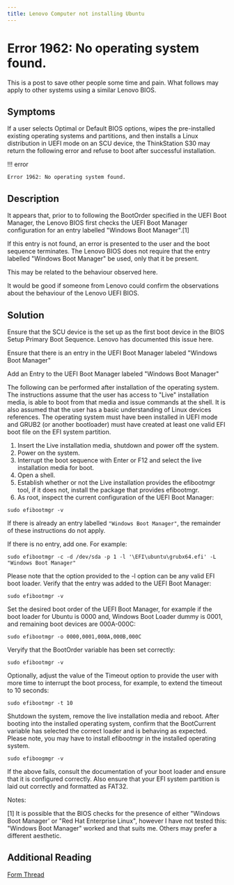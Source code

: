 ```yaml
---
title: Lenovo Computer not installing Ubuntu
---
```


# Error 1962: No operating system found.


This is a post to save other people some time and pain. What follows may apply to other systems using a similar Lenovo BIOS.



## Symptoms


If a user selects Optimal or Default BIOS options, wipes the pre-installed existing operating systems and partitions, and then installs a Linux distribution in UEFI mode on an SCU device, the ThinkStation S30 may return the following error and refuse to boot after successful installation.


!!! error 
    
    Error 1962: No operating system found.



## Description



It appears that, prior to to following the BootOrder specified in the UEFI Boot Manager, the Lenovo BIOS first checks the UEFI Boot Manager configuration for an entry labelled "Windows Boot Manager".[1]



If this entry is not found, an error is presented to the user and the boot sequence terminates. The Lenovo BIOS does not require that the entry labelled "Windows Boot Manager" be used, only that it be present.



This may be related to the behaviour observed here.



It would be good if someone from Lenovo could confirm the observations about the behaviour of the Lenovo UEFI BIOS.





## Solution



Ensure that the SCU device is the set up as the first boot device in the BIOS Setup Primary Boot Sequence.
Lenovo has documented this issue here.

Ensure that there is an entry in the UEFI Boot Manager labeled "Windows Boot Manager"



Add an Entry to the UEFI Boot Manager labeled "Windows Boot Manager"


The following can be performed after installation of the operating system. The instructions assume that the user has access to "Live" installation media, is able to boot from that media and issue commands at the shell. It is also assumed that the user has a basic understanding of Linux devices references. The operating system must have been installed in UEFI mode and GRUB2 (or another bootloader) must have created at least one valid EFI boot file on the EFI system partition.



1. Insert the Live installation media, shutdown and power off the system.
2. Power on the system.
3. Interrupt the boot sequence with Enter or F12 and select the live installation media for boot.
4. Open a shell.
5. Establish whether or not the Live installation provides the efibootmgr tool, if it does not, install the package that provides efibootmgr.
6. As root, inspect the current configuration of the UEFI Boot Manager:

```shell
sudo efibootmgr -v
```

If there is already an entry labelled `"Windows Boot Manager"`, the remainder of these instructions do not apply.

If there is no entry, add one. For example:

```shell
sudo efibootmgr -c -d /dev/sda -p 1 -l '\EFI\ubuntu\grubx64.efi' -L "Windows Boot Manager"
```

Please note that the option provided to the -l option can be any valid EFI boot loader.
Verify that the entry was added to the UEFI Boot Manager:

```shell
sudo efibootmgr -v
```

Set the desired boot order of the UEFI Boot Manager, for example if the boot loader for Ubuntu is 0000 and, Windows Boot Loader dummy is 0001, and remaining boot devices are 000A-000C:

```shell
sudo efibootmgr -o 0000,0001,000A,000B,000C
```

Veryify that the BootOrder variable has been set correctly:

```shell
sudo efibootmgr -v
```

Optionally, adjust the value of the Timeout option to provide the user with more time to interrupt the boot process, for example, to extend the timeout to 10 seconds:

```shell
sudo efibootmgr -t 10
```

Shutdown the system, remove the live installation media and reboot.
After booting into the installed operating system, confirm that the BootCurrent variable has selected the correct loader and is behaving as expected. Please note, you may have to install efibootmgr in the installed operating system.

```shell
sudo efiboogmgr -v
```

If the above fails, consult the documentation of your boot loader and ensure that it is configured correctly. Also ensure that your EFI system partition is laid out correctly and formatted as FAT32.



Notes:

[1] It is possible that the BIOS checks for the presence of either "Windows Boot Manager' or "Red Hat Enterprise Linux", however I have not tested this: "Windows Boot Manager" worked and that suits me. Others may prefer a different aesthetic.

## Additional Reading

[Form Thread](https://forums.lenovo.com/t5/ThinkStation/UEFI-Mode-installation-of-Linux-distributions-on-Thinkstation/td-p/1018555)